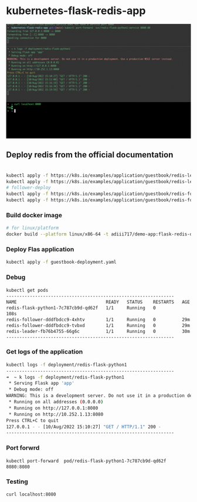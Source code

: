 # kubernetes-flask-redis-app

![Screenshot](docs/screenshoot-service.png)


## Deploy redis from the official documentation

```sh

kubectl apply -f https://k8s.io/examples/application/guestbook/redis-leader-deployment.yaml
kubectl apply -f https://k8s.io/examples/application/guestbook/redis-leader-service.yaml
# follower-deploy
kubectl apply -f https://k8s.io/examples/application/guestbook/redis-follower-deployment.yaml
kubectl apply -f https://k8s.io/examples/application/guestbook/redis-follower-service.yaml
```


### Build docker image

```sh
# for linux/platform
docker build --platform linux/x86-64 -t adiii717/demo-app:flask-redis-demo-app .
```


### Deploy Flas application

```sh
kubectl apply -f guestbook-deployment.yaml
```

### Debug
```
kubectl get pods
----------------------------------------------------------------
NAME                                  READY   STATUS    RESTARTS   AGE
redis-flask-python1-7c787cb9d-qd62f   1/1     Running   0          108s
redis-follower-dddfbdcc9-4xhtv        1/1     Running   0          29m
redis-follower-dddfbdcc9-tvbxd        1/1     Running   0          29m
redis-leader-fb76b4755-66g6c          1/1     Running   0          30m
----------------------------------------------------------------
```

### Get logs of the application

```sh
kubectl logs -f deployment/redis-flask-python1
----------------------------------------------------------------
➜  ~ k logs -f deployment/redis-flask-python1
 * Serving Flask app 'app'
 * Debug mode: off
WARNING: This is a development server. Do not use it in a production deployment. Use a production WSGI server instead.
 * Running on all addresses (0.0.0.0)
 * Running on http://127.0.0.1:8080
 * Running on http://10.252.1.13:8080
Press CTRL+C to quit
127.0.0.1 - - [10/Aug/2022 15:10:27] "GET / HTTP/1.1" 200 -
----------------------------------------------------------------
```


### Port forwrd 

```
kubectl port-forward  pod/redis-flask-python1-7c787cb9d-qd62f 8080:8080
```


### Testing

```sh
curl localhost:8080
```